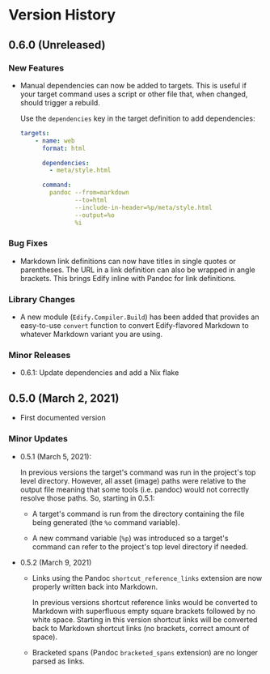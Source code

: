 # Version History

## 0.6.0 (Unreleased)

### New Features

  * Manual dependencies can now be added to targets.  This is useful
    if your target command uses a script or other file that, when
    changed, should trigger a rebuild.

    Use the `dependencies` key in the target definition to add
    dependencies:

    ```yml
    targets:
        - name: web
          format: html

          dependencies:
            - meta/style.html

          command:
            pandoc --from=markdown
                   --to=html
                   --include-in-header=%p/meta/style.html
                   --output=%o
                   %i
    ```

### Bug Fixes

  * Markdown link definitions can now have titles in single quotes or
    parentheses.  The URL in a link definition can also be wrapped in
    angle brackets.  This brings Edify inline with Pandoc for link
    definitions.

### Library Changes

  * A new module (`Edify.Compiler.Build`) has been added that provides
    an easy-to-use `convert` function to convert Edify-flavored
    Markdown to whatever Markdown variant you are using.

### Minor Releases

  * 0.6.1: Update dependencies and add a Nix flake

## 0.5.0 (March 2, 2021)

  * First documented version

### Minor Updates

  * 0.5.1 (March 5, 2021):

    In previous versions the target's command was run in the project's
    top level directory.  However, all asset (image) paths were
    relative to the output file meaning that some tools (i.e. pandoc)
    would not correctly resolve those paths.  So, starting in 0.5.1:

    - A target's command is run from the directory containing the file
      being generated (the `%o` command variable).

    - A new command variable (`%p`) was introduced so a target's
      command can refer to the project's top level directory if
      needed.

  * 0.5.2 (March 9, 2021)

    - Links using the Pandoc `shortcut_reference_links` extension are
      now properly written back into Markdown.

      In previous versions shortcut reference links would be converted
      to Markdown with superfluous empty square brackets followed by
      no white space.  Starting in this version shortcut links will be
      converted back to Markdown shortcut links (no brackets, correct
      amount of space).

    - Bracketed spans (Pandoc `bracketed_spans` extension) are no
      longer parsed as links.
